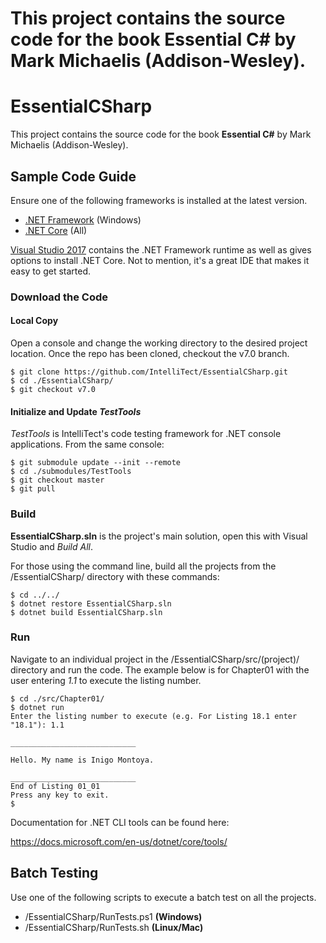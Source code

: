 This project contains the source code for the book Essential C# by Mark Michaelis (Addison-Wesley).
=======
# EssentialCSharp

This project contains the source code for the book **Essential C#** by Mark Michaelis (Addison-Wesley).

## Sample Code Guide

Ensure one of the following frameworks is installed at the latest version.

* [.NET Framework](https://www.microsoft.com/net/targeting) (Windows)
* [.NET Core](https://www.microsoft.com/net/core) (All)

[Visual Studio 2017](https://www.visualstudio.com) contains the .NET Framework runtime as well as gives options to install .NET Core.  Not to mention, it's a great IDE that makes it easy to get started.

### Download the Code

#### Local Copy

Open a console and change the working directory to the desired project location. Once the repo has been cloned, checkout the v7.0 branch.
```
$ git clone https://github.com/IntelliTect/EssentialCSharp.git
$ cd ./EssentialCSharp/
$ git checkout v7.0
```

#### Initialize and Update _TestTools_

_TestTools_ is IntelliTect's code testing framework for .NET console applications.  From the same console:
```
$ git submodule update --init --remote
$ cd ./submodules/TestTools
$ git checkout master
$ git pull
```

### Build

**EssentialCSharp.sln** is the project's main solution, open this with Visual Studio and _Build All_.

 For those using the command line, build all the projects from the /EssentialCSharp/ directory with these commands:
```
$ cd ../../
$ dotnet restore EssentialCSharp.sln
$ dotnet build EssentialCSharp.sln
```
### Run

Navigate to an individual project in the /EssentialCSharp/src/(project)/ directory and run the code. The example below is for Chapter01 with the user entering _1.1_ to execute the listing number.

```
$ cd ./src/Chapter01/
$ dotnet run
Enter the listing number to execute (e.g. For Listing 18.1 enter "18.1"): 1.1

____________________________

Hello. My name is Inigo Montoya.

____________________________
End of Listing 01_01
Press any key to exit.
$
```

Documentation for .NET CLI tools can be found here:

https://docs.microsoft.com/en-us/dotnet/core/tools/


## Batch Testing

Use one of the following scripts to execute a batch test on all the projects.

* /EssentialCSharp/RunTests.ps1 **(Windows)**
* /EssentialCSharp/RunTests.sh **(Linux/Mac)**
